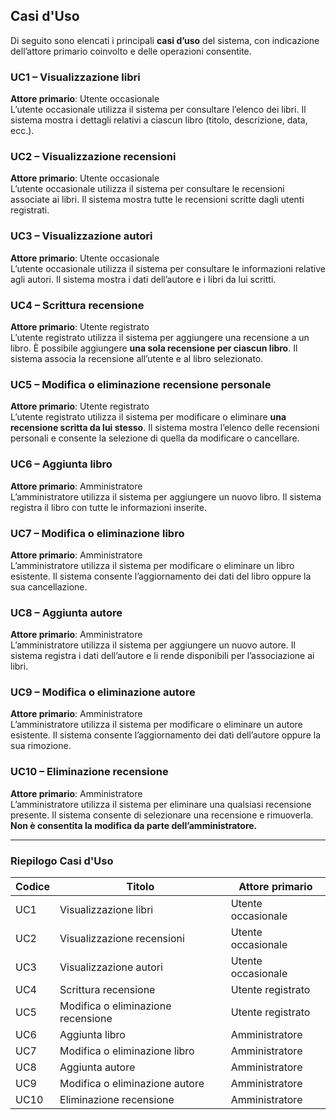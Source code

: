 ## Casi d'Uso

Di seguito sono elencati i principali **casi d’uso** del sistema, con indicazione dell’attore primario coinvolto e delle operazioni consentite.

### UC1 – **Visualizzazione libri**  
**Attore primario**: Utente occasionale  
L’utente occasionale utilizza il sistema per consultare l’elenco dei libri. Il sistema mostra i dettagli relativi a ciascun libro (titolo, descrizione, data, ecc.).

### UC2 – **Visualizzazione recensioni**  
**Attore primario**: Utente occasionale  
L’utente occasionale utilizza il sistema per consultare le recensioni associate ai libri. Il sistema mostra tutte le recensioni scritte dagli utenti registrati.

### UC3 – **Visualizzazione autori**  
**Attore primario**: Utente occasionale  
L’utente occasionale utilizza il sistema per consultare le informazioni relative agli autori. Il sistema mostra i dati dell’autore e i libri da lui scritti.

### UC4 – **Scrittura recensione**  
**Attore primario**: Utente registrato  
L’utente registrato utilizza il sistema per aggiungere una recensione a un libro. È possibile aggiungere **una sola recensione per ciascun libro**. Il sistema associa la recensione all’utente e al libro selezionato.

### UC5 – **Modifica o eliminazione recensione personale**  
**Attore primario**: Utente registrato  
L’utente registrato utilizza il sistema per modificare o eliminare **una recensione scritta da lui stesso**. Il sistema mostra l’elenco delle recensioni personali e consente la selezione di quella da modificare o cancellare.

### UC6 – **Aggiunta libro**  
**Attore primario**: Amministratore  
L’amministratore utilizza il sistema per aggiungere un nuovo libro. Il sistema registra il libro con tutte le informazioni inserite.

### UC7 – **Modifica o eliminazione libro**  
**Attore primario**: Amministratore  
L’amministratore utilizza il sistema per modificare o eliminare un libro esistente. Il sistema consente l’aggiornamento dei dati del libro oppure la sua cancellazione.

### UC8 – **Aggiunta autore**  
**Attore primario**: Amministratore  
L’amministratore utilizza il sistema per aggiungere un nuovo autore. Il sistema registra i dati dell’autore e li rende disponibili per l’associazione ai libri.

### UC9 – **Modifica o eliminazione autore**  
**Attore primario**: Amministratore  
L’amministratore utilizza il sistema per modificare o eliminare un autore esistente. Il sistema consente l’aggiornamento dei dati dell’autore oppure la sua rimozione.

### UC10 – **Eliminazione recensione**  
**Attore primario**: Amministratore  
L’amministratore utilizza il sistema per eliminare una qualsiasi recensione presente. Il sistema consente di selezionare una recensione e rimuoverla. **Non è consentita la modifica da parte dell’amministratore.**

---

### Riepilogo Casi d'Uso

| Codice | Titolo                                | Attore primario     |
|--------|---------------------------------------|----------------------|
| UC1    | Visualizzazione libri                 | Utente occasionale   |
| UC2    | Visualizzazione recensioni            | Utente occasionale   |
| UC3    | Visualizzazione autori                | Utente occasionale   |
| UC4    | Scrittura recensione                  | Utente registrato    |
| UC5    | Modifica o eliminazione recensione    | Utente registrato    |
| UC6    | Aggiunta libro                        | Amministratore       |
| UC7    | Modifica o eliminazione libro         | Amministratore       |
| UC8    | Aggiunta autore                       | Amministratore       |
| UC9    | Modifica o eliminazione autore        | Amministratore       |
| UC10   | Eliminazione recensione               | Amministratore       |
